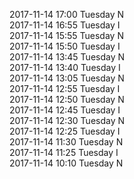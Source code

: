 2017-11-14 17:00 Tuesday  N  
2017-11-14 16:55 Tuesday  I  
2017-11-14 15:55 Tuesday  N  
2017-11-14 15:50 Tuesday  I  
2017-11-14 13:45 Tuesday  N  
2017-11-14 13:40 Tuesday  I  
2017-11-14 13:05 Tuesday  N  
2017-11-14 12:55 Tuesday  I  
2017-11-14 12:50 Tuesday  N  
2017-11-14 12:45 Tuesday  I  
2017-11-14 12:30 Tuesday  N  
2017-11-14 12:25 Tuesday  I  
2017-11-14 11:30 Tuesday  N  
2017-11-14 11:25 Tuesday  I  
2017-11-14 10:10 Tuesday  N  
